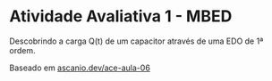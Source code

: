 # Atividade Avaliativa 1 - MBED

Descobrindo a carga Q(t) de um capacitor através de uma EDO de 1ª ordem.

Baseado em [ascanio.dev/ace-aula-06](ascanio.dev/ace-aula-06)

